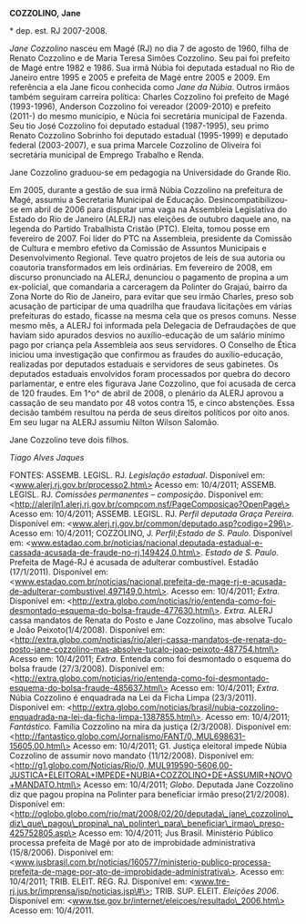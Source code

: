 **COZZOLINO,** **Jane**

\* dep. est. RJ 2007-2008.

*Jane Cozzolino* nasceu em Magé (RJ) no dia 7 de agosto de 1960, filha
de Renato Cozzolino e de Maria Teresa Simões Cozzolino. Seu pai foi
prefeito de Magé entre 1982 e 1986. Sua irmã Núbia foi deputada estadual
no Rio de Janeiro entre 1995 e 2005 e prefeita de Magé entre 2005 e
2009. Em referência a ela Jane ficou conhecida como *Jane da Núbia*.
Outros irmãos também seguiram carreira política: Charles Cozzolino foi
prefeito de Magé (1993-1996), Anderson Cozzolino foi vereador
(2009-2010) e prefeito (2011-) do mesmo município, e Núcia foi
secretária municipal de Fazenda. Seu tio José Cozzolino foi deputado
estadual (1987-1995), seu primo Renato Cozzolino Sobrinho foi deputado
estadual (1995-1999) e deputado federal (2003-2007), e sua prima Marcele
Cozzolino de Oliveira foi secretária municipal de Emprego Trabalho e
Renda.

Jane Cozzolino graduou-se em pedagogia na Universidade do Grande Rio.

Em 2005, durante a gestão de sua irmã Núbia Cozzolino na prefeitura de
Magé, assumiu a Secretaria Municipal de Educação. Desincompatibilizou-se
em abril de 2006 para disputar uma vaga na Assembleia Legislativa do
Estado do Rio de Janeiro (ALERJ) nas eleições de outubro daquele ano, na
legenda do Partido Trabalhista Cristão (PTC). Eleita, tomou posse em
fevereiro de 2007. Foi líder do PTC na Assembleia, presidente da
Comissão de Cultura e membro efetivo da Comissão de Assuntos Municipais
e Desenvolvimento Regional. Teve quatro projetos de leis de sua autoria
ou coautoria transformados em leis ordinárias. Em fevereiro de 2008, em
discurso pronunciado na ALERJ, denunciou o pagamento de propina a um
ex-policial, que comandaria a carceragem da Polinter do Grajaú, bairro
da Zona Norte do Rio de Janeiro, para evitar que seu irmão Charles,
preso sob acusação de participar de uma quadrilha que fraudava
licitações em várias prefeituras do estado, ficasse na mesma cela que os
presos comuns. Nesse mesmo mês, a ALERJ foi informada pela Delegacia de
Defraudações de que haviam sido apurados desvios no auxílio-educação de
um salário mínimo pago por criança pela Assembleia aos seus servidores.
O Conselho de Ética iniciou uma investigação que confirmou as fraudes do
auxílio-educação, realizadas por deputados estaduais e servidores de
seus gabinetes. Os deputados estaduais envolvidos foram processados por
quebra do decoro parlamentar, e entre eles figurava Jane Cozzolino, que
foi acusada de cerca de 120 fraudes. Em 1^o^ de abril de 2008, o
plenário da ALERJ aprovou a cassação de seu mandato por 48 votos contra
15, e cinco abstenções. Essa decisão também resultou na perda de seus
direitos políticos por oito anos. Em seu lugar na ALERJ assumiu Nilton
Wilson Salomão.

Jane Cozzolino teve dois filhos.

*Tiago Alves Jaques*

FONTES: ASSEMB. LEGISL. RJ. *Legislação estadual*. Disponível em:
\<www.alerj.rj.gov.br/processo2.htm\> Acesso em: 10/4/2011; ASSEMB.
LEGISL. RJ. *Comissões permanentes – composição*. Disponível em:
\<http://alerjln1.alerj.rj.gov.br/compcom.nsf/PageComposicao?OpenPage\>
Acesso em: 10/4/2011; ASSEMB. LEGISL. RJ. *Perfil deputada Graça
Pereira*. Disponível em:
\<www.alerj.rj.gov.br/common/deputado.asp?codigo=296\>. Acesso em:
10/4/2011; COZZOLINO, J. *Perfil*;*Estado de S. Paulo.* Disponível em:
\<www.estadao.com.br/noticias/nacional,deputada-estadual-e-cassada-acusada-de-fraude-no-rj,149424,0.htm\>.
*Estado de S. Paulo.* Prefeita de Magé-RJ é acusada de adulterar
combustível. Estadão (17/1/2011). Disponível em:
\<www.estadao.com.br/noticias/nacional,prefeita-de-mage-rj-e-acusada-de-adulterar-combustivel,497149,0.htm\>.
Acesso em: 10/4/2011; *Extra*. Disponível em:
\<http://extra.globo.com/noticias/rio/entenda-como-foi-desmontado-esquema-do-bolsa-fraude-477630.html\>.
*Extra.* ALERJ cassa mandatos de Renata do Posto e Jane Cozzolino, mas
absolve Tucalo e João Peixoto(1/4/2008). Disponível em:
\<http://extra.globo.com/noticias/rio/alerj-cassa-mandatos-de-renata-do-posto-jane-cozzolino-mas-absolve-tucalo-joao-peixoto-487754.html\>
Acesso em: 10/4/2011; *Extra*. Entenda como foi desmontado o esquema do
bolsa fraude (27/3/2008). Disponível em:
\<http://extra.globo.com/noticias/rio/entenda-como-foi-desmontado-esquema-do-bolsa-fraude-485637.html\>
Acesso em: 10/4/2011; *Extra.* Núbia Cozzolino é enquadrada na Lei da
Ficha Limpa (23/3/2011). Disponível em:
\<http://extra.globo.com/noticias/brasil/nubia-cozzolino-enquadrada-na-lei-da-ficha-limpa-1387855.html\>.
Acesso em: 10/4/2011; *Fantástico.* Família Cozzolino na mira da justiça
(2/3/2008). Disponível em:
\<http://fantastico.globo.com/Jornalismo/FANT/0,,MUL698631-15605,00.html\>
Acesso em: 10/4/2011; G1. Justiça eleitoral impede Núbia Cozzolino de
assumir novo mandato (11/12/2008). Disponível em:
\<http://g1.globo.com/Noticias/Rio/0,,MUL919590-5606,00-JUSTICA+ELEITORAL+IMPEDE+NUBIA+COZZOLINO+DE+ASSUMIR+NOVO+MANDATO.html\>
Acesso em: 10/4/2011; *Globo*. Deputada Jane Cozzolino diz que pagou
propina na Polinter para beneficiar irmão preso(21/2/2008). Disponível
em:
\<http://oglobo.globo.com/rio/mat/2008/02/20/deputada\_jane\_cozzolino\_diz\_que\_pagou\_propina\_na\_polinter\_para\_beneficiar\_irmao\_preso-425752805.asp\>
Acesso em: 10/4/2011; Jus Brasil. Ministério Público processa prefeita
de Magé por ato de improbidade administrativa (15/8/2006). Disponível
em:
\<www.jusbrasil.com.br/noticias/160577/ministerio-publico-processa-prefeita-de-mage-por-ato-de-improbidade-administrativa\>.
Acesso em: 10/4/2011; TRIB. ELEIT. REG. RJ. Disponível em:
\<www.tre-rj.jus.br/imprensa/jsp/noticias.jsp\#\>; TRIB. SUP. ELEIT.
*Eleições 2006*. Disponível em:
\<www.tse.gov.br/internet/eleicoes/resultado\_2006.htm\> Acesso em:
10/4/2011.
